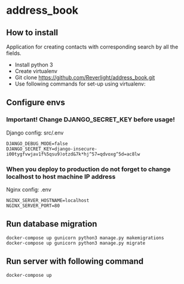 # address_book
## How to install
Application for creating contacts with corresponding search by all the fields.
* Install python 3
* Create virtualenv
* Git clone https://github.com/Reverlight/address_book.git
* Use following commands for set-up using virtualenv:

## Configure envs

### Important! Change DJANGO_SECRET_KEY before usage!

Django config: src/.env
```
DJANGO_DEBUG_MODE=false
DJANGO_SECRET_KEY=django-insecure-i00tygfvwjav1f%5qsu9)otzd&7k*hj^57=qdvoxg^5d=ac8lw
```
### When you deploy to production do not forget to change localhost to host machine IP address
Nginx config: .env
```
NGINX_SERVER_HOSTNAME=localhost
NGINX_SERVER_PORT=80
```

## Run database migration
```
docker-compose up gunicorn python3 manage.py makemigrations
docker-compose up gunicorn python3 manage.py migrate
```

## Run server with following command

```docker-compose up```

